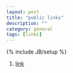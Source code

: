 ```yaml
---
layout: post
title: "public links"
description: ""
category: general
tags: [links]
---
```

{% include JB/setup %}

1. [link](https://dl.dropboxusercontent.com/u/22156932/Roux_thesis_href.pdf)
